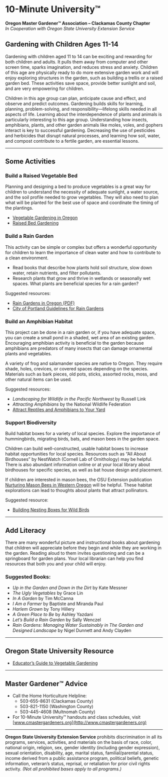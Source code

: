 # 10-Minute University™  
**Oregon Master Gardener™ Association – Clackamas County Chapter**  
*In Cooperation with Oregon State University Extension Service*  

## Gardening with Children Ages 11-14  

Gardening with children aged 11 to 14 can be exciting and rewarding for both children and adults. It pulls them away from computer and other screen time, sparks imagination, and reduces stress and anxiety. Children of this age are physically ready to do more extensive garden work and will enjoy exploring structures in the garden, such as building a trellis or a raised garden bed. These activities save space, provide better sunlight and soil, and are very empowering for children.

Children in this age group can plan, anticipate cause and effect, and observe and predict outcomes. Gardening builds skills for learning, planning, problem-solving, and responsibility—lifelong skills needed in all aspects of life. Learning about the interdependence of plants and animals is particularly interesting to this age group. Understanding how insects, amphibians, plants, and other garden animals like moles, voles, and gophers interact is key to successful gardening. Decreasing the use of pesticides and herbicides that disrupt natural processes, and learning how soil, water, and compost contribute to a fertile garden, are essential lessons.

---

## Some Activities  

### Build a Raised Vegetable Bed  
Planning and designing a bed to produce vegetables is a great way for children to understand the necessity of adequate sunlight, a water source, and the soil profile needed to grow vegetables. They will also need to plan what will be planted for the best use of space and coordinate the timing of the plantings.  

- [Vegetable Gardening in Oregon](https://catalog.extension.oregonstate.edu/sites/catalog/files/project/pdf/ec871.pdf)  
- [Raised Bed Gardening](https://catalog.extension.oregonstate.edu/fs270)  

### Build a Rain Garden  
This activity can be simple or complex but offers a wonderful opportunity for children to learn the importance of clean water and how to contribute to a clean environment.  

- Read books that describe how plants hold soil structure, slow down water, retain nutrients, and filter pollutants.  
- Research plants that grow and thrive in wetlands or seasonally wet spaces. What plants are beneficial species for a rain garden?  

Suggested resources:  
- [Rain Gardens in Oregon (PDF)](https://seagrant.oregonstate.edu/sgpubs/oregon-rain-garden-guide)  
- [City of Portland Guidelines for Rain Gardens](https://www.portlandoregon.gov/bes/article/188636)  

### Build an Amphibian Habitat  
This project can be done in a rain garden or, if you have adequate space, you can create a small pond in a shaded, wet area of an existing garden. Encouraging amphibian activity is beneficial to the garden because amphibians are predators of many insects that can damage ornamental plants and vegetables.  

A variety of frog and salamander species are native to Oregon. They require shade, holes, crevices, or covered spaces depending on the species. Materials such as bark pieces, old pots, sticks, assorted rocks, moss, and other natural items can be used.  

Suggested resources:  
- *Landscaping for Wildlife in the Pacific Northwest* by Russell Link  
- *Attracting Amphibians* by the National Wildlife Federation  
- [Attract Reptiles and Amphibians to Your Yard](https://www.google.com/search?q=why+are+amphibians+beneficial+to+the+garden+in+oregon%3Aedu)  

### Support Biodiversity  
Build habitat boxes for a variety of local species. Explore the importance of hummingbirds, migrating birds, bats, and mason bees in the garden space.  

Children can build well-constructed, usable habitat boxes to increase habitat opportunities for local species. Resources such as “All About Birdhouses” by NestWatch (Cornell Lab of Ornithology) may be helpful. There is also abundant information online or at your local library about birdhouses for specific species, as well as bat house design and placement.  

If children are interested in mason bees, the OSU Extension publication [Nurturing Mason Bees in Western Oregon](https://catalog.extension.oregonstate.edu/em9130) will be helpful. These habitat explorations can lead to thoughts about plants that attract pollinators.  

Suggested resource:  
- [Building Nesting Boxes for Wild Birds](https://catalog.extension.oregonstate.edu/ec1556)  

---

## Add Literacy  
There are many wonderful picture and instructional books about gardening that children will appreciate before they begin and while they are working in the garden. Reading aloud to them invites questioning and can be a springboard for garden plans. Your local librarian can help you find resources that both you and your child will enjoy.  

### Suggested Books:  
- *Up in the Garden and Down in the Dirt* by Kate Messner  
- *The Ugly Vegetables* by Grace Lin  
- *In A Garden* by Tim McCanna  
- *I Am a Farmer* by Baptiste and Miranda Paul  
- *Harlem Grown* by Tony Hillery  
- *A Green Place to Be* by Ashley Yazdani  
- *Let’s Build a Rain Garden* by Sally Wenczel  
- *Rain Gardens: Managing Water Sustainably in The Garden and Designed Landscape* by Nigel Dunnett and Andy Clayden  

---

## Oregon State University Resource  
- [Educator’s Guide to Vegetable Gardening](https://catalog.extension.oregonstate.edu/em9032)  

---

## Master Gardener™ Advice  
- Call the Home Horticulture Helpline:  
  - 503-655-8631 (Clackamas County)  
  - 503-821-1150 (Washington County)  
  - 503-445-4608 (Multnomah County)  
- For 10-Minute University™ handouts and class schedules, visit [www.cmastergardeners.org](http://www.cmastergardeners.org)  

---

**Oregon State University Extension Service** prohibits discrimination in all its programs, services, activities, and materials on the basis of race, color, national origin, religion, sex, gender identity (including gender expression), sexual orientation, disability, age, marital status, familial/parental status, income derived from a public assistance program, political beliefs, genetic information, veteran’s status, reprisal, or retaliation for prior civil rights activity. *(Not all prohibited bases apply to all programs.)*